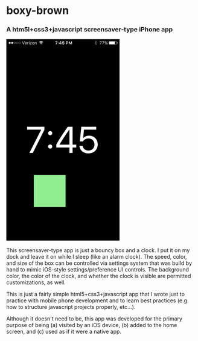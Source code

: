 # boxy-brown

### A htm5l+css3+javascript screensaver-type iPhone app 

![screenshot](./resources/ss-smaller.png)

This screensaver-type app is just a bouncy box and a clock. I put it on
my dock and leave it on while I sleep (like an alarm clock). The speed,
color, and size of the box can be controlled via settings system that
was build by hand to mimic iOS-style settings/preference UI controls.
The background color, the color of the clock, and whether the clock is
visible are permitted customizations, as well.

This is just a fairly simple html5+css3+javascript app that I wrote
just to practice with mobile phone development and to learn best
practices (e.g. how to structure javascript projects properly, etc...).

Although it doesn't need to be, this app was developed for the primary
purpose of being (a) visited by an iOS device, (b) added to the home screen,
and (c) used as if it were a native app.



